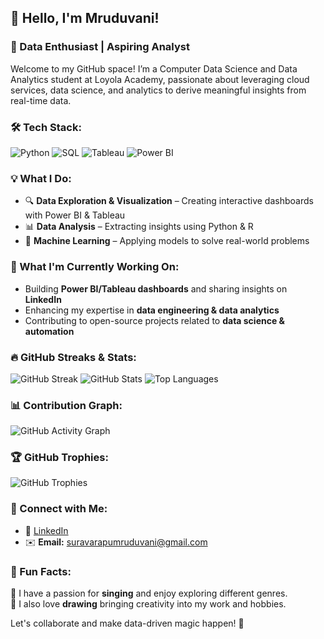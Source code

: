 ## 👋 Hello, I'm Mruduvani!

### 🚀 Data Enthusiast | Aspiring Analyst 

Welcome to my GitHub space! I’m a Computer Data Science and Data Analytics student at Loyola Academy, passionate about leveraging cloud services, data science, and analytics to derive meaningful insights from real-time data.

### 🛠 Tech Stack:
![Python](https://img.shields.io/badge/Python-3776AB?style=for-the-badge&logo=python&logoColor=white)
![SQL](https://img.shields.io/badge/SQL-276DC3?style=for-the-badge&logo=r&logoColor=white)
![Tableau](https://img.shields.io/badge/Tableau-E97627?style=for-the-badge&logo=tableau&logoColor=white)
![Power BI](https://img.shields.io/badge/Power%20BI-F2C811?style=for-the-badge&logo=power-bi&logoColor=black)

### 💡 What I Do:
- 🔍 **Data Exploration & Visualization** – Creating interactive dashboards with Power BI & Tableau
- 📊 **Data Analysis** – Extracting insights using Python & R
- 🤖 **Machine Learning** – Applying models to solve real-world problems

### 🌱 What I'm Currently Working On:
- Building **Power BI/Tableau dashboards** and sharing insights on **LinkedIn**
- Enhancing my expertise in **data engineering & data analytics**
- Contributing to open-source projects related to **data science & automation**

### 🔥 GitHub Streaks & Stats:
![GitHub Streak](https://github-readme-streak-stats.herokuapp.com/?user=mruduvani&theme=radical)
![GitHub Stats](https://github-readme-stats.vercel.app/api?username=mruduvani&show_icons=true&theme=radical)
![Top Languages](https://github-readme-stats.vercel.app/api/top-langs/?username=mruduvani&layout=compact&theme=radical)

### 📊 Contribution Graph:
![GitHub Activity Graph](https://github-readme-activity-graph.vercel.app/graph?username=mruduvani&theme=react-dark)

### 🏆 GitHub Trophies:
![GitHub Trophies](https://github-profile-trophy.vercel.app/?username=mruduvani&theme=radical)

### 🔗 Connect with Me:
- 💼 [LinkedIn](https://www.linkedin.com/in/mruduvani)  
- ✉️ **Email:** suravarapumruduvani@gmail.com

### 🎵 Fun Facts:
🎵 I have a passion for **singing** and enjoy exploring different genres.  
🎨 I also love **drawing** bringing creativity into my work and hobbies.

Let's collaborate and make data-driven magic happen! 🚀

